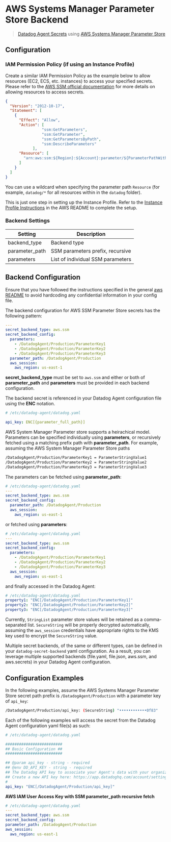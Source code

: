 # AWS Systems Manager Parameter Store Backend

> [Datadog Agent Secrets](https://docs.datadoghq.com/agent/guide/secrets-management/?tab=linux) using [AWS Systems Manager Parameter Store](https://docs.aws.amazon.com/systems-manager/latest/userguide/systems-manager-parameter-store.html)

## Configuration

### IAM Permission Policy (if using an Instance Profile)

Create a similar IAM Permission Policy as the example below to allow resources (EC2, ECS, etc. instances) to access your specified secrets. Please refer to the [AWS SSM official documentation](https://docs.aws.amazon.com/systems-manager/) for more details on allowing resources to access secrets. 

```json
{
  "Version": "2012-10-17",
  "Statement": [
    {
      "Effect": "Allow",
      "Action": [
				"ssm:GetParameters",
				"ssm:GetParameter",
				"ssm:GetParametersByPath",
				"ssm:DescribeParameters"
			],
      "Resource": [
        "arn:aws:ssm:${Region}:${Account}:parameter/${ParameterPathWithoutLeadingSlash}"
      ]
    }
  ]
}

```

You can use a wildcard when specifying the parameter path `Resource` (for example, `datadog/*` for all resources within in the `datadog` folder).

This is just one step in setting up the Instance Profile. Refer to the [Instance Profile Instructions](https://github.com/DataDog/datadog-secret-backend/blob/main/docs/aws/README.md#instance-profile-instructions) in the AWS README to complete the setup.

### Backend Settings

| Setting | Description |
| --- | --- |
| backend_type | Backend type |
| parameter_path| SSM parameters prefix, recursive |
| parameters | List of individual SSM parameters |

## Backend Configuration

Ensure that you have followed the instructions specified in the general [aws README](https://github.com/DataDog/datadog-secret-backend/blob/main/docs/aws/README.md) to avoid hardcoding any confidential information in your config file.

The backend configuration for AWS SSM Parameter Store secrets has the following pattern:

```yaml
---
secret_backend_type: aws.ssm
secret_backend_config:
  parameters: 
    - /DatadogAgent/Production/ParameterKey1
    - /DatadogAgent/Production/ParameterKey2
    - /DatadogAgent/Production/ParameterKey3
  parameter_path: /DatadogAgent/Production
  aws_session:
    aws_region: us-east-1
```

**secret_backend_type** must be set to `aws.ssm` and either or both of **parameter_path** and **parameters** must be provided in each backend configuration.

The backend secret is referenced in your Datadog Agent configuration file using the **ENC** notation.

```yaml
# /etc/datadog-agent/datadog.yaml

api_key: ENC[{parameter_full_path}]

```

AWS System Manager Parameter store supports a heirachical model. Parameters can be specified individually using **parameters**, or recursively fetched using a matching
 prefix path with **parameter_path**. For example, assuming the AWS System Manager Parameter Store paths

```sh
/DatadogAgent/Production/ParameterKey1 = ParameterStringValue1
/DatadogAgent/Production/ParameterKey2 = ParameterStringValue2
/DatadogAgent/Production/ParameterKey3 = ParameterStringValue3
```

The parameters can be fetched using **parameter_path**:

```yaml
# /etc/datadog-agent/datadog.yaml
---
secret_backend_type: aws.ssm
secret_backend_config:
  parameter_path: /DatadogAgent/Production
  aws_session:
    aws_region: us-east-1
```

or fetched using **parameters**:

```yaml
# /etc/datadog-agent/datadog.yaml
---
secret_backend_type: aws.ssm
secret_backend_config:
  parameters: 
    - /DatadogAgent/Production/ParameterKey1
    - /DatadogAgent/Production/ParameterKey2
    - /DatadogAgent/Production/ParameterKey3
  aws_session:
    aws_region: us-east-1
```

and finally accessed in the Datadog Agent:

```yaml
# /etc/datadog-agent/datadog.yaml
property1: "ENC[/DatadogAgent/Production/ParameterKey1]"
property2: "ENC[/DatadogAgent/Production/ParameterKey2]"
property3: "ENC[/DatadogAgent/Production/ParameterKey3]"
```

Currently, `StringList` parameter store values will be retained as a comma-separated list. `SecureString` will be properly decrypted automatically, assuming the `aws_session` credentials have appropriate rights to the KMS key used to encrypt the `SecureString` value.

Multiple secret backends, of the same or different types, can be defined in your `datadog-secret-backend` yaml configuration. As a result, you can leverage multiple supported backends (file.yaml, file.json, aws.ssm, and aws.secrets) in your Datadog Agent configuration.

## Configuration Examples

In the following examples, assume the AWS Systems Manager Parameter Store secret path prefix is `/DatadogAgent/Production` with a parameter key of `api_key`:

```sh
/DatadogAgent/Production/api_key: (SecureString) "••••••••••••0f83"
```

Each of the following examples will access the secret from the Datadog Agent configuration yaml file(s) as such:

```yaml
# /etc/datadog-agent/datadog.yaml

#########################
## Basic Configuration ##
#########################

## @param api_key - string - required
## @env DD_API_KEY - string - required
## The Datadog API key to associate your Agent's data with your organization.
## Create a new API key here: https://app.datadoghq.com/account/settings
#
api_key: "ENC[/DatadogAgent/Production/api_key]" 
```

**AWS IAM User Access Key with SSM parameter_path recursive fetch**

```yaml
# /etc/datadog-agent/datadog.yaml
---
secret_backend_type: aws.ssm
secret_backend_config:
parameter_path: /DatadogAgent/Production
aws_session:
  aws_region: us-east-1
```
